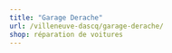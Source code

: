 ```yaml
---
title: "Garage Derache"
url: /villeneuve-dascq/garage-derache/
shop: réparation de voitures
---
```

